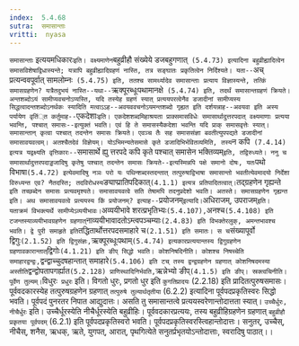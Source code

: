 ```yaml
---
index:  5.4.68
sutra:  समासान्ताः
vritti:  nyasa
---
```


`समासान्ताः` इत्ययमधिकारः` इति। वक्ष्यमाणेन `बहुव्रीहौ संख्येये डजबहुगणात्` (5.4.73) इत्यादिना बहुव्रीह्यादित्वेन समासविशेषाद्विधास्यन्ते; यत्रापि बहुव्रीह्यादिग्रहणं नास्ति, तत्र सङ्घातः प्रकृतित्वेन निर्दिश्यते। यता--`अच् प्रत्यन्ववपूर्वात् सामलोम्नः` (5.4.75) इति, ततश्च सामर्थ्यादेव समासान्ताः प्रत्याय विज्ञास्यन्ते, तत्किं समासग्रहणेन? यत्रैतदुभयं नास्ति--यथा--`ऋक्पूरब्धूःपथामानक्षे` (5.4.74) इति, तदर्थं समासान्तग्रहणं क्रियते। अन्तशब्दोऽयं सामीप्यवचनोऽप्यस्ति, यदि तस्येह ग्रहणं स्यात् प्रत्ययपरत्वेनैव डजादीनां सामीप्यस्य सिद्धत्वादन्तशब्दोऽनर्थकः स्यादिति मत्वाऽऽह--अवयववचनोऽयमन्तशब्दो गृह्यत इति दर्शयन्नाह--अवयवा इति अस्य पर्यायेण वृतिं्त कर्तुमाह--`एकदेशाः` इति। एकदेशशब्दमिहाश्रयता प्राक्समासविधेः समासार्थादुत्तरपदात् वक्ष्यमाणाः प्रत्यया भवन्ति, पश्चात् समासः--इत्युक्तं भवति। एवं हि ते समासस्यैकदेशा भवन्ति यदि प्राक् समासवृत्तेः स्यात्। समासान्तान् कृत्वा पश्चात् तदन्तेन समासः क्रियते। एवञ्च तैः सह समाससंज्ञा बवतीत्युपपद्यते डजादीनां समासावयवत्वम्। अतश्चैतदेवं विज्ञेयम्। योऽभिमन्यतेसमासे कृते डजादिभिर्भवितव्यमिति, तस्य `न कपि` (7.4.14) इत्यत्र यद्वक्ष्यति वृत्तिकारः--`समासार्थे ह्यु त्तरपदे कपि कृते पश्चात् समासेन भक्तिव्यम्` इति, तद्विरुध्यते। ननु च समासार्थादुत्तरपदाड्डजादिषु कृतेषु पश्चात् तदन्तेन समासः क्रियते--इत्यस्मिन्नपि पक्षे समानो दोषः, यतः `पथो विभाषा` (5.4.72) इत्येवमादिषु नञः परो यः पथिन्शब्दस्तदन्तात् तत्पुरुषाद्विभाषा समासान्तो भवतीत्येवमादयो निर्देशा विरुध्यन्त एव? नैतदस्ति; तदविरोधस्य `ङ्याप्प्रातिपदिकात्` (4.1.1) इत्यत्र प्रतिपादितत्वात्। `तद्ग्रहणेन गृह्यन्ते` इति तच्छब्देन समासः प्रत्यवमृश्यते। समासावयवत्वे सति तेषामपि तदनुप्रदेशो भवति। अतस्ते। समासग्रहणेन गृह्यन्त इति। अथ समासावयवत्वे प्रत्ययस्य किं प्रयोजनम्? इत्याह--`प्रयोजनम्` इत्यादि। `अधिराजम्, उपराजम्` इति। यताक्रमं विभक्त्यर्थे सामीप्येऽव्ययीभावः। `अव्ययीभावे शरत्प्रभृतिभ्यः` (5.4.107), `अनश्च` (5.4.108) इति टजन्तस्याव्ययीभावग्रहणेन ग्रहणात् `नाव्ययीभावादतोऽम्त्वपञ्चम्याः` (2.4.83) इति विभक्तेरलुक्, अमन्तभावश्च भवति।
द्वे पुरी समाहृते इति `तद्धितार्थोत्तरपदसमाहारे च` (2.1.51) इति समातः। स च `संख्यापूर्वो द्विगुः` (2.1.52) इति द्विगुसंज्ञः, `ऋक्पूरब्धूःपथाम्` (5.4.74) इत्यकारप्रत्ययान्तस्य द्विगुग्रहणेन ग्रहणावकारान्तात् `द्विगोः` (4.1.21) इति ङीप् सिद्धो भवति।
कोशनिषदिनीति। कोशश्च निषच्चेति समाहारद्वन्द्वः, `द्वन्द्वाच्चुदषहान्तात् समाहारे` (5.4.106) इति टच् तस्य द्वन्द्वग्रहणेन ग्रहणात् कोशनिषदमस्या अस्तीति `द्वन्द्वोपतापगर्ह्यात` (5.2.128) प्राणिस्थादिनिर्भवति, `ऋन्नेभ्यो ङीप्` (4.1.5) इति ङीप्। स्रक्त्वचिनीति। पूर्वेण तुल्यम्।
`विधुरः` प्रधुरः` इति। विगतो धुरः, प्रगतो धुर इति `कुगतिप्रादयः` (2.2.18) इति प्रादितत्पुरुषसमासः। पूर्ववदकारस्येह तत्पुरुषग्रहणेन ग्रहणात् `तत्पुरुषे तुल्यार्थतृतीया` (6.2.2) इत्यादिना पूर्वपदप्रकृतिस्वरः सिद्धो भवति। पूर्वपदं पुनरतर निपात आद्युदात्तः। असति तु समासान्तत्वे प्रत्ययस्वरेणान्तोदात्तता स्यात्। `उच्चैर्धुरः, नीचैर्धुरः` इति। उच्चैर्धूरस्येति नीचैर्धूरस्येति बहुव्रीहिः। पूर्ववदकारप्रत्ययः, तस्य बहुव्रीहिग्रहणेन ग्रहणात् `बहुव्रीहौ प्रकृतया पूर्वपदम्` (6.2.1) इति पूर्वपदप्रकृतिस्वरो भवति। पूर्वपदप्रकृतिस्वरस्त्विहान्तोदात्तः।
सनुतर्, उच्चैस्, नीचैस्, शनैस, ऋधक्, ऋते, युगपत्, आरात्, पृथगित्येते सनुतर्प्रभृतयोऽन्तोदात्ताः, स्वरादिषु पाठात्।।


